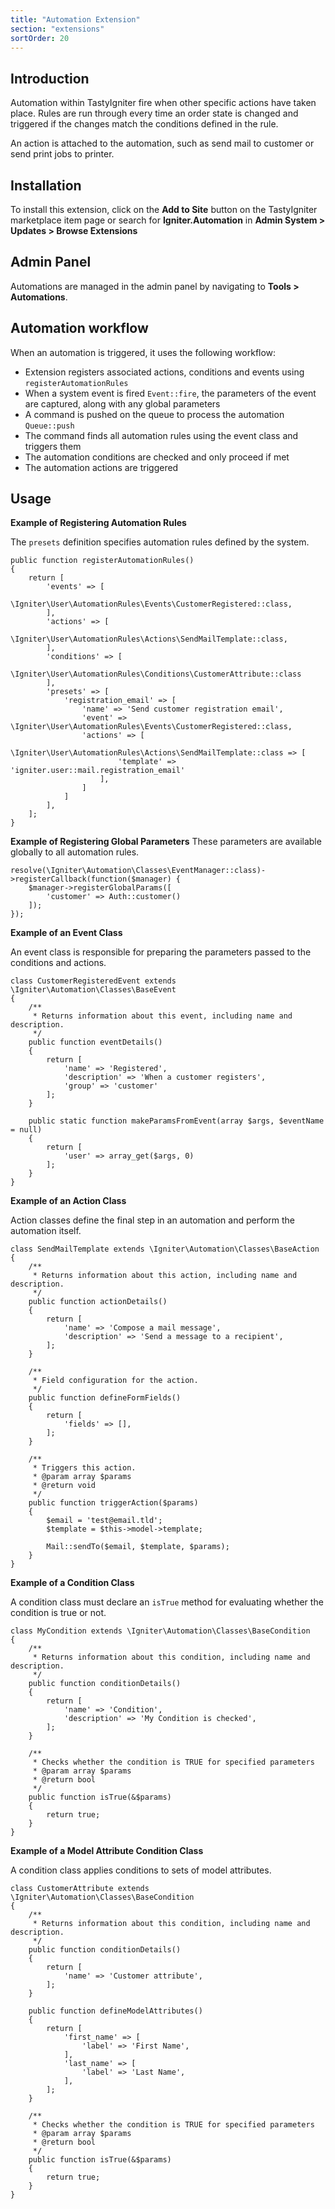 ```yaml
---
title: "Automation Extension"
section: "extensions"
sortOrder: 20
---
```


## Introduction

Automation within TastyIgniter fire when other specific actions have taken place. Rules are run through every time an
order state is changed and triggered if the changes match the conditions defined in the rule.

An action is attached to the automation, such as send mail to customer or send print jobs to printer.

## Installation

To install this extension, click on the **Add to Site** button on the TastyIgniter marketplace item page or search
for **Igniter.Automation** in **Admin System > Updates > Browse Extensions**

## Admin Panel

Automations are managed in the admin panel by navigating to **Tools > Automations**.

## Automation workflow

When an automation is triggered, it uses the following workflow:

- Extension registers associated actions, conditions and events using `registerAutomationRules`
- When a system event is fired `Event::fire`, the parameters of the event are captured, along with any global parameters
- A command is pushed on the queue to process the automation `Queue::push`
- The command finds all automation rules using the event class and triggers them
- The automation conditions are checked and only proceed if met
- The automation actions are triggered

## Usage

**Example of Registering Automation Rules**

The `presets` definition specifies automation rules defined by the system.

```
public function registerAutomationRules()
{
    return [
        'events' => [
            \Igniter\User\AutomationRules\Events\CustomerRegistered::class,
        ],
        'actions' => [
            \Igniter\User\AutomationRules\Actions\SendMailTemplate::class,
        ],
        'conditions' => [
            \Igniter\User\AutomationRules\Conditions\CustomerAttribute::class
        ],
        'presets' => [
            'registration_email' => [
                'name' => 'Send customer registration email',
                'event' => \Igniter\User\AutomationRules\Events\CustomerRegistered::class,
                'actions' => [
                    \Igniter\User\AutomationRules\Actions\SendMailTemplate::class => [
                        'template' => 'igniter.user::mail.registration_email'
                    ],
                ]
            ]
        ],
    ];
}
```

**Example of Registering Global Parameters**
These parameters are available globally to all automation rules.

```
resolve(\Igniter\Automation\Classes\EventManager::class)->registerCallback(function($manager) {
    $manager->registerGlobalParams([
        'customer' => Auth::customer()
    ]);
});
```

**Example of an Event Class**

An event class is responsible for preparing the parameters passed to the conditions and actions.

```
class CustomerRegisteredEvent extends \Igniter\Automation\Classes\BaseEvent
{
    /**
     * Returns information about this event, including name and description.
     */
    public function eventDetails()
    {
        return [
            'name' => 'Registered',
            'description' => 'When a customer registers',
            'group' => 'customer'
        ];
    }

    public static function makeParamsFromEvent(array $args, $eventName = null)
    {
        return [
            'user' => array_get($args, 0)
        ];
    }
}
```

**Example of an Action Class**

Action classes define the final step in an automation and perform the automation itself.

```
class SendMailTemplate extends \Igniter\Automation\Classes\BaseAction
{
    /**
     * Returns information about this action, including name and description.
     */
    public function actionDetails()
    {
        return [
            'name' => 'Compose a mail message',
            'description' => 'Send a message to a recipient',
        ];
    }

    /**
     * Field configuration for the action.
     */
    public function defineFormFields()
    {
        return [
            'fields' => [],
        ];
    }

    /**
     * Triggers this action.
     * @param array $params
     * @return void
     */
    public function triggerAction($params)
    {
        $email = 'test@email.tld';
        $template = $this->model->template;

        Mail::sendTo($email, $template, $params);
    }
}
```

**Example of a Condition Class**

A condition class must declare an `isTrue` method for evaluating whether the condition is true or not.

```
class MyCondition extends \Igniter\Automation\Classes\BaseCondition
{
    /**
     * Returns information about this condition, including name and description.
     */
    public function conditionDetails()
    {
        return [
            'name' => 'Condition',
            'description' => 'My Condition is checked',
        ];
    }

    /**
     * Checks whether the condition is TRUE for specified parameters
     * @param array $params
     * @return bool
     */
    public function isTrue(&$params)
    {
        return true;
    }
}
```

**Example of a Model Attribute Condition Class**

A condition class applies conditions to sets of model attributes.

```
class CustomerAttribute extends \Igniter\Automation\Classes\BaseCondition
{
    /**
     * Returns information about this condition, including name and description.
     */
    public function conditionDetails()
    {
        return [
            'name' => 'Customer attribute',
        ];
    }
    
    public function defineModelAttributes()
    {
        return [
            'first_name' => [
                'label' => 'First Name',
            ],
            'last_name' => [
                'label' => 'Last Name',
            ],
        ];
    }

    /**
     * Checks whether the condition is TRUE for specified parameters
     * @param array $params
     * @return bool
     */
    public function isTrue(&$params)
    {
        return true;
    }
}
```
